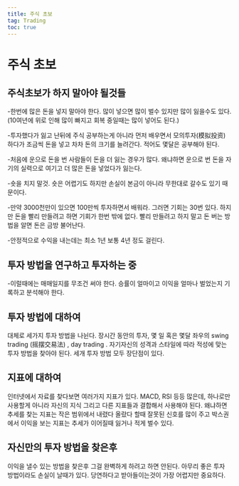 ```yaml
---
title: 주식 초보 
tag: Trading
toc: true
---
```


# 주식 초보



## 주식초보가 하지 말아야 될것들

-한번에 많은 돈을 넣지 말아야 한다. 많이 넣으면 많이 벌수 있지만 많이 잃을수도 있다. (10여년에 위로 인해 많이 빠지고 회복 중일때는 많이 넣어도 된다.)

-투자했다가 잃고 난뒤에 주식 공부하는게 아니라 먼저 배우면서 모의투자(模拟投资) 하다가 조금씩 돈을 넣고 차차 돈의 크기를 늘려간다. 적어도 몇달은 공부해야 된다.

-처음에 운으로 돈을 번 사람들이 돈을 더 잃는 경우가 많다. 왜냐하면 운으로 번 돈을 자기의 실력으로 여기고 더 많은 돈을 넣었다가 잃는다. 

-숏을 치지 말것. 숏은 어렵기도 하지만 손실이 본금이 아니라 무한대로 갈수도 있기 때문이다.

-만약 3000천만이 있으면 100만씩 투자하면서 배워라. 그러면 기회는 30번 있다. 하지만 돈을 빨리 만들려고 하면 기회가 한번 밖에 없다. 빨리 만들려고 하지 말고 돈 버는 방법을 알면 돈은 금방 불어난다.

-안정적으로 수익을 내는데는 최소 1년 보통 4년 정도 걸린다.



## 투자 방법을 연구하고 투자하는 중

-이럴때에는 매매일지를 무조건 써야 한다. 승률이 얼마이고 이익을 얼마나 벌었는지 기록하고 분석해야 한다.



## 투자 방법에 대하여

대체로 세가지 투자 방법을 나뉜다. 장시간 동안의 투자, 몇 일 혹은 몇달 좌우의 swing trading (摇摆交易法) , day trading . 자기자신의 성격과 스타일에 따라 적성에 맞는 투자 방법을 찾아야 된다. 세개 투자 방법 모두 장단점이 있다.



## 지표에 대하여

인터넷에서 자료를 찾다보면 여러가지 지표가 있다. MACD, RSI 등등 많은데, 하나로만 사용할게 아니라 자신의 지식 그리고 다른 지표들과 결합해서 사용해야 된다. 왜냐하면 추세를 찾는 지표는 작은 범위에서 내렸다 올랐다 할때 잘못된 신호를 많이 주고 박스권에서 이익을 보는 지표는 추세가 이어질때 잃거나 적게 벌수 있다.



## 자신만의 투자 방법을 찾은후

이익을 낼수 있는 방법을 찾은후 그걸 완벽하게 하려고 하면 안된다. 아무리 좋은 투자 방법이라도 손실이 날때가 있다. 당연하다고 받아들이는것이 가장 어렵지만 중요하다.
